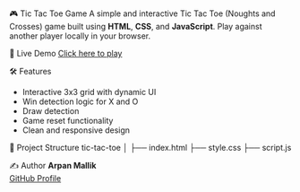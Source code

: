 🎮 Tic Tac Toe Game
A simple and interactive Tic Tac Toe (Noughts and Crosses) game built using **HTML**, **CSS**, and **JavaScript**. Play against another player locally in your browser.

🚀 Live Demo
[Click here to play](https://arpanmallik.github.io/tictacGame/) 


🛠️ Features
- Interactive 3x3 grid with dynamic UI
- Win detection logic for X and O
- Draw detection
- Game reset functionality
- Clean and responsive design

📂 Project Structure
tic-tac-toe
│
├── index.html 
├── style.css 
├── script.js 

✍️ Author
**Arpan Mallik**  
[GitHub Profile](https://github.com/ArpanMallik)
